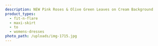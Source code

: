```yaml
---
description: NEW Pink Roses & Olive Green Leaves on Cream Background
product_types:
  - fit-n-flare
  - maxi-skirt
  - to
  - womens-dresses
photo_path: /uploads/img-1715.jpg
---
```

